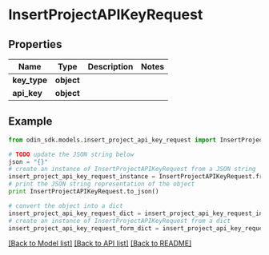 # InsertProjectAPIKeyRequest


## Properties

Name | Type | Description | Notes
------------ | ------------- | ------------- | -------------
**key_type** | **object** |  | 
**api_key** | **object** |  | 

## Example

```python
from odin_sdk.models.insert_project_api_key_request import InsertProjectAPIKeyRequest

# TODO update the JSON string below
json = "{}"
# create an instance of InsertProjectAPIKeyRequest from a JSON string
insert_project_api_key_request_instance = InsertProjectAPIKeyRequest.from_json(json)
# print the JSON string representation of the object
print InsertProjectAPIKeyRequest.to_json()

# convert the object into a dict
insert_project_api_key_request_dict = insert_project_api_key_request_instance.to_dict()
# create an instance of InsertProjectAPIKeyRequest from a dict
insert_project_api_key_request_form_dict = insert_project_api_key_request.from_dict(insert_project_api_key_request_dict)
```
[[Back to Model list]](../README.md#documentation-for-models) [[Back to API list]](../README.md#documentation-for-api-endpoints) [[Back to README]](../README.md)


